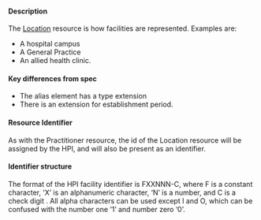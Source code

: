 
#### Description

The <a href="http://hl7.org/fhir/location.html" target="_blank">Location</a> resource is how facilities are represented. Examples are:

*   A hospital campus
*   A General Practice
*   An allied health clinic.


#### Key differences from spec

*   The alias element has a type extension
*   There is an extension for establishment period. 


#### Resource Identifier

As with the Practitioner resource, the id of the Location resource will be assigned by the HPI, and will also be present as an identifier.

#### Identifier structure

The format of the HPI facility identifier is FXXNNN-C, where F is a constant character, ‘X’ is an alphanumeric character, ‘N’ is a number, and C is a check digit . <link to standards.digital page for check digit formula>
All alpha characters can be used except I and O, which can be confused with the number one ‘1’ and number zero ‘0’.


<!--
#### Identifier systems
There are currently 2 identifier systems that are used in Location resources (others may appear later).

<table>
  <tr>

   <td><strong>System</strong>
   </td>
   <td><strong>Description</strong>
   </td>
  </tr>
  <tr>

   <td>https://standards.digital.health.nz/id/hpi-facility
   </td>
   <td>Represents a facility identifier assigned by the HPI
   </td>
  </tr>
  <tr>

   <td>https://standards.digital.health.nz/id/hpi-legacyfacility
   </td>
   <td>The 4 character legacy facility code assigned by the Ministry of Health to support the legacy National Collections. (New collections use the HPI facility id)
   </td>
  </tr>
</table>

-->
